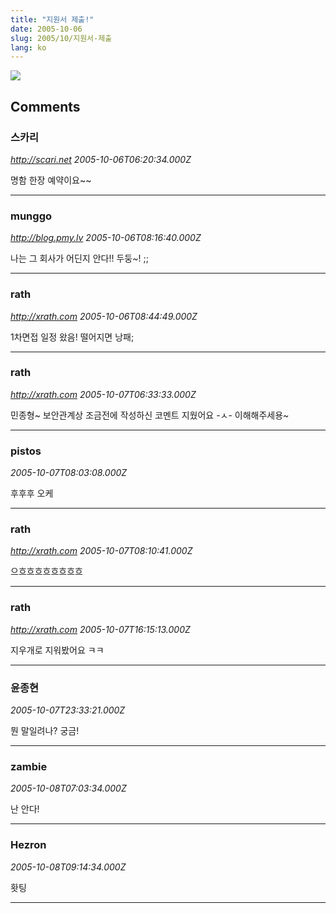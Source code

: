 ```yaml
---
title: "지원서 제출!"
date: 2005-10-06
slug: 2005/10/지원서-제출
lang: ko
---
```


![](img/blog20051007.png)

## Comments

### 스카리
*http://scari.net*
*2005-10-06T06:20:34.000Z*

명함 한장 예약이요~~

---

### munggo
*http://blog.pmy.lv*
*2005-10-06T08:16:40.000Z*

나는 그 회사가 어딘지 안다!! 두둥~! ;;

---

### rath
*http://xrath.com*
*2005-10-06T08:44:49.000Z*

1차면접 일정 왔음! 떨어지면 낭패;

---

### rath
*http://xrath.com*
*2005-10-07T06:33:33.000Z*

민종형~ 보안관계상 조금전에 작성하신 코멘트 지웠어요 -ㅅ- 이해해주세용~

---

### pistos
*2005-10-07T08:03:08.000Z*

후후후 오케

---

### rath
*http://xrath.com*
*2005-10-07T08:10:41.000Z*

으흐흐흐흐흐흐흐흐

---

### rath
*http://xrath.com*
*2005-10-07T16:15:13.000Z*

지우개로 지워봤어요 ㅋㅋ

---

### 윤종현
*2005-10-07T23:33:21.000Z*

뭔 말일려나? 궁금!

---

### zambie
*2005-10-08T07:03:34.000Z*

난 안다!

---

### Hezron
*2005-10-08T09:14:34.000Z*

홧팅

---

